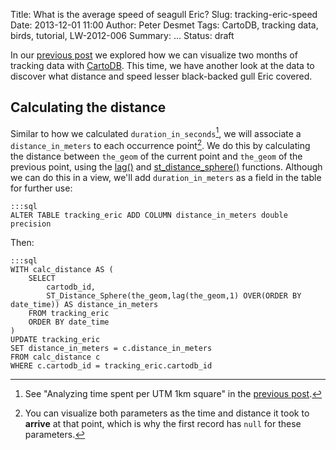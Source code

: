 Title: What is the average speed of seagull Eric?
Slug: tracking-eric-speed
Date: 2013-12-01 11:00
Author: Peter Desmet
Tags: CartoDB, tracking data, birds, tutorial, LW-2012-006
Summary: ...
Status: draft

In our [previous post]({filename}tracking-eric.md) we explored how we can visualize two months of tracking data with [CartoDB](http://cartodb.com/). This time, we have another look at the data to discover what distance and speed lesser black-backed gull Eric covered.

## Calculating the distance

Similar to how we calculated `duration_in_seconds`[^1], we will associate a `distance_in_meters` to each occurrence point[^2]. We do this by calculating the distance between `the_geom` of the current point and `the_geom` of the previous point, using the [lag()](http://www.postgresql.org/docs/9.3/static/functions-window.html) and [st_distance_sphere()](http://http://postgis.net/docs/ST_Distance_Sphere.html) functions.  Although we can do this in a view, we'll add `duration_in_meters` as a field in the table for further use:

	:::sql
	ALTER TABLE tracking_eric ADD COLUMN distance_in_meters double precision
	
Then:

	:::sql
	WITH calc_distance AS (
        SELECT
            cartodb_id,
            ST_Distance_Sphere(the_geom,lag(the_geom,1) OVER(ORDER BY date_time)) AS distance_in_meters
        FROM tracking_eric
        ORDER BY date_time
    )
    UPDATE tracking_eric
    SET distance_in_meters = c.distance_in_meters
    FROM calc_distance c
    WHERE c.cartodb_id = tracking_eric.cartodb_id

[^1]: See "Analyzing time spent per UTM 1km square" in the [previous post]({filename}tracking-eric.md).
[^2]: You can visualize both parameters as the time and distance it took to **arrive** at that point, which is why the first record has `null` for these parameters.
